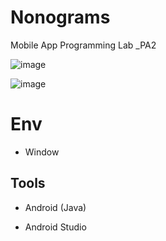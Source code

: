# Nonograms
Mobile App Programming Lab _PA2

![image](https://user-images.githubusercontent.com/64342804/230789711-a55d1e9a-d8df-4aa0-a403-2d442c453ae9.png)

  ![image](https://user-images.githubusercontent.com/64342804/230789690-c6f4122b-8f6a-4018-9836-d6eb755125c5.png)
 

# Env

- Window

## Tools

- Android (Java)

- Android Studio
